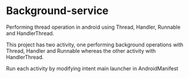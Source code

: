 # Background-service
Performing thread operation in android using Thread, Handler, Runnable and HandlerThread.

This project has two activity, one performing background operations with Thread, Handler and Runnable whereas the other activity with HandlerThread.

Run each activity by modifying intent main launcher in AndroidManifest
